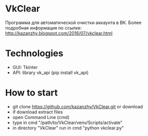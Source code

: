# VkClear
Программа для автоматической очистки аккаунта в ВК.
Более подробная информация по ссылке: http://kazanzhy.blogspot.com/2016/07/vkclear.html

# Technologies
* GUI: Tkinter
* API: library vk_api (pip install vk_api)

# How to start
- git clone https://github.com/kazanzhy/VkClear.git or download
- if download extract files
- open Command Line (cmd)
- type in cmd "/path/to/VkClear/venv/Scripts/activate"
- in directory "VkClear" run in cmd "python vkclear.py"
